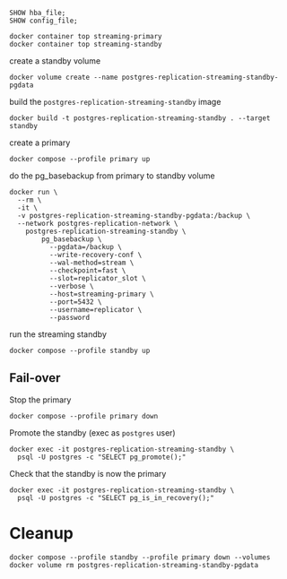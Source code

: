 ```postgresql
SHOW hba_file;
SHOW config_file;
```
```shell
docker container top streaming-primary 
docker container top streaming-standby
```
create a standby volume

```shell
docker volume create --name postgres-replication-streaming-standby-pgdata
```
build the `postgres-replication-streaming-standby` image
```shell
docker build -t postgres-replication-streaming-standby . --target standby
```
create a primary
```shell
docker compose --profile primary up
```
do the pg_basebackup from primary to standby volume
```shell
docker run \
  --rm \
  -it \
  -v postgres-replication-streaming-standby-pgdata:/backup \
  --network postgres-replication-network \
    postgres-replication-streaming-standby \
        pg_basebackup \
          --pgdata=/backup \
          --write-recovery-conf \
          --wal-method=stream \
          --checkpoint=fast \
          --slot=replicator_slot \
          --verbose \
          --host=streaming-primary \
          --port=5432 \
          --username=replicator \
          --password
```
run the streaming standby
```shell
docker compose --profile standby up
```
## Fail-over
Stop the primary
```shell
docker compose --profile primary down
```
Promote the standby (exec as `postgres` user)
```shell
docker exec -it postgres-replication-streaming-standby \
  psql -U postgres -c "SELECT pg_promote();"
```
Check that the standby is now the primary
```shell
docker exec -it postgres-replication-streaming-standby \
  psql -U postgres -c "SELECT pg_is_in_recovery();"
```
# Cleanup
```shell
docker compose --profile standby --profile primary down --volumes
docker volume rm postgres-replication-streaming-standby-pgdata
```